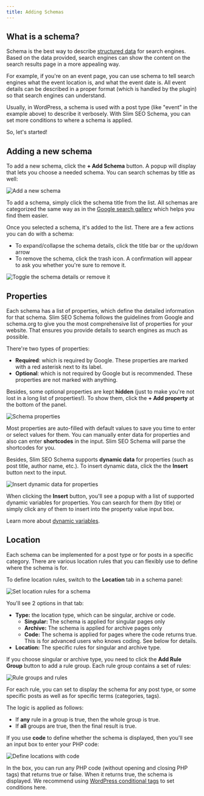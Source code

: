 ```yaml
---
title: Adding Schemas
---
```


## What is a schema?

Schema is the best way to describe [structured data](https://developers.google.com/search/docs/guides/intro-structured-data) for search engines. Based on the data provided, search engines can show the content on the search results page in a more appealing way.

For example, if you're on an event page, you can use schema to tell search engines what the event location is, and what the event date is. All event details can be described in a proper format (which is handled by the plugin) so that search engines can understand.

Usually, in WordPress, a schema is used with a post type (like "event" in the example above) to describe it verbosely. With Slim SEO Schema, you can set more conditions to where a schema is applied.

So, let's started!

## Adding a new schema

To add a new schema, click the **\+ Add Schema** button. A popup will display that lets you choose a needed schema. You can search schemas by title as well:

![Add a new schema](https://i.imgur.com/9Lghqac.png)

To add a schema, simply click the schema title from the list. All schemas are categorized the same way as in the [Google search gallery](https://developers.google.com/search/docs/advanced/structured-data/search-gallery) which helps you find them easier.

Once you selected a schema, it's added to the list. There are a few actions you can do with a schema:

- To expand/collapse the schema details, click the title bar or the up/down arrow
- To remove the schema, click the trash icon. A confirmation will appear to ask you whether you're sure to remove it.

![Toggle the schema details or remove it](https://i.imgur.com/9jHVNx8.png)

## Properties

Each schema has a list of properties, which define the detailed information for that schema. Slim SEO Schema follows the guidelines from Google and schema.org to give you the most comprehensive list of properties for your website. That ensures you provide details to search engines as much as possible.

There're two types of properties:

- **Required**: which is required by Google. These properties are marked with a red asterisk next to its label.
- **Optional**: which is not required by Google but is recommended. These properties are not marked with anything.

Besides, some optional properties are kept **hidden** (just to make you're not lost in a long list of properties!). To show them, click the **\+ Add property** at the bottom of the panel.

![Schema properties](https://i.imgur.com/2g9amcU.png)

Most properties are auto-filled with default values to save you time to enter or select values for them. You can manually enter data for properties and also can enter **shortcodes** in the input. Slim SEO Schema will parse the shortcodes for you.

Besides, Slim SEO Schema supports **dynamic data** for properties (such as post title, author name, etc.). To insert dynamic data, click the the **Insert** button next to the input.

![Insert dynamic data for properties](https://i.imgur.com/AjPAPBc.png)

When clicking the **Insert** button, you'll see a popup with a list of supported dynamic variables for properties. You can search for them (by title) or simply click any of them to insert into the property value input box.

Learn more about [dynamic variables](/slim-seo-schema/dynamic-variables/).

## Location

Each schema can be implemented for a post type or for posts in a specific category. There are various location rules that you can flexibly use to define where the schema is for.

To define location rules, switch to the **Location** tab in a schema panel:

![Set location rules for a schema](https://i.imgur.com/cNw25MP.png)

You'll see 2 options in that tab:

- **Type:** the location type, which can be singular, archive or code.
    - **Singular:** The schema is applied for singular pages only
    - **Archive:** The schema is applied for archive pages only
    - **Code:** The schema is applied for pages where the code returns true. This is for advanced users who knows coding. See below for details.
- **Location:** The specific rules for singular and archive type.

If you choose singular or archive type, you need to click the **Add Rule Group** button to add a rule group. Each rule group contains a set of rules:

![Rule groups and rules](https://i.imgur.com/wmr7tiZ.png)

For each rule, you can set to display the schema for any post type, or some specific posts as well as for specific terms (categories, tags).

The logic is applied as follows:

- If **any** rule in a group is true, then the whole group is true.
- If **all** groups are true, then the final result is true.

If you use **code** to define whether the schema is displayed, then you'll see an input box to enter your PHP code:

![Define locations with code](https://i.imgur.com/mgDaRY3.png)

In the box, you can run any PHP code (without opening and closing PHP tags) that returns true or false. When it returns true, the schema is displayed. We recommend using [WordPress conditional tags](https://developer.wordpress.org/themes/basics/conditional-tags/) to set conditions here.
